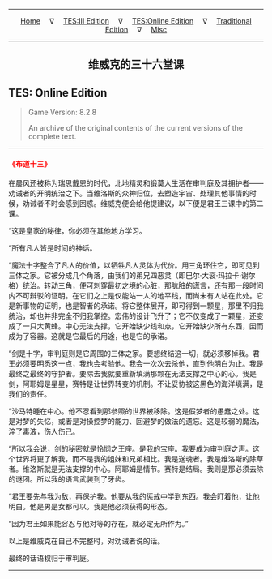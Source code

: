 
---

<!-- Jekyll Page Links -->

<center>
<a href="../../../../index.html">Home</a>
&emsp;&nabla;&emsp;
<a href="../../../index-tes3.html">TES:III Edition</a>
&emsp;&nabla;&emsp;
<a href="../../../index-teso.html">TES:Online Edition</a>
&emsp;&nabla;&emsp;
<a href="../../../index-traditional.html">Traditional Edition</a>
&emsp;&nabla;&emsp;
<a href="../../../index-misc.html">Misc</a>
</center>

<!-- Markdown Body Below: -->

---

<center>
<h2><span style="font-family:Georgia">维威克的三十六堂课</span></h2>
</center>

## TES: Online Edition

> Game Version: 8.2.8
>
> An archive of the original contents of the current versions of the complete text.

---

#### <span style="color:red">《布道十三》</span>

在晨风还被称为瑞思戴恩的时代，北地精灵和锻莫人生活在审判庭及其拥护者——劝诫者的开明统治之下。当维洛斯的众神归位，去塑造宇宙、处理其他事情的时候，劝诫者不时会感到困惑。维威克便会给他提建议，以下便是君王三课中的第二课。

“这是皇家的秘律，你必须在其他地方学习。

“所有凡人皆是时间的神话。

“魔法十字整合了凡人的价值，以牺牲凡人灵体为代价。用三角环住它，即可见到三体之家。它被分成几个角落，由我们的弟兄四恶灵（即巴尔·大衮·玛拉卡·谢尔格）统治。转动三角，便可刺穿最初之境的心脏，那肮脏的谎言，还有那一段时间内不可辩驳的证明。在它们之上是仅能站一人的地平线，而尚未有人站在此处。它是新事物的证明，也是智者的承诺。将它整体展开，即可得到一颗星，那里不归我统治，却也并非完全不归我掌控。宏伟的设计飞升了；它不仅变成了一颗星，还变成了一只大黄蜂。中心无法支撑，它开始缺少线和点，它开始缺少所有东西，因而成为了容器。这就是它最后的用途，也是它的承诺。

“剑是十字，审判庭则是它周围的三体之家。要想终结这一切，就必须移掉我。君王必须要明悉这一点，我也会考验他。我会一次次去杀他，直到他明白为止。我是最终之最终的守护者。要除去我就要重新填满那颗在无法支撑之中心的心。我是剑，阿耶姆是星星，赛特是让世界转变的机制。不让妥协被这黑色的海洋填满，是我们的责任。

“沙马特睡在中心。他不忍看到那参照的世界被移除。这是假梦者的愚蠢之处。这是对梦的失忆，或者是对操控梦的能力、回避梦的做法的遗忘。这是较弱的魔法，淬了毒液，伤人伤己。

“所以我会说，剑的秘密就是怜悯之王座。是我的宝座。我要成为审判庭之声。这个世界将更了解我，而不是我的姐妹和兄弟相比。我是送魂者。我是维洛斯的除草者。维洛斯就是无法支撑的中心。阿耶姆是情节。赛特是结局。我则是那必须去除的谜团。所以我的语言武装到了牙齿。

“君王要先与我为敌，再保护我。他要从我的惩戒中学到东西。我会盯着他，让他明白。他是男是女都可以。我是他必须获得的形态。

“因为君王如果能容忍与他对等的存在，就必定无所作为。”

以上是维威克在自己不完整时，对劝诫者说的话。

最终的话语权归于审判庭。

---
